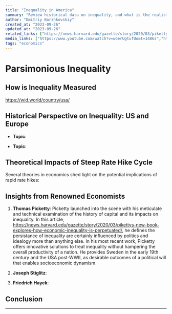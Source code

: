 ```yaml
---
title: "Inequality in America"
summary: "Review historical data on inequality, and what is the realistic impact"
author: "Dmitriy Borzhkovskiy"
created_at: "2023-09-26"
updated_at: "2023-09-26"
related_links: ["https://news.harvard.edu/gazette/story/2020/03/pikettys-new-book-explores-how-economic-inequality-is-perpetuated/","https://wid.world/country/usa/",]
media_links: ["https://www.youtube.com/watch?v=woerUgtufUo&t=1486s","https://www.youtube.com/watch?v=CcQAj5spD1A"] 
tags: "economics"
---
```


# Parsimonious Inequality

## How is Inequality Measured
https://wid.world/country/usa/

## Historical Perspective on Inequality: US and Europe


- **Topic**:

- **Topic**: 

## Theoretical Impacts of Steep Rate Hike Cycle

Several theories in economics shed light on the potential implications of rapid rate hikes:


## Insights from Renowned Economists

1. **Thomas Picketty**: Picketty launched into the scene with his meticulate and technical examination of the history of capital and its impacts on inequality. In this article, https://news.harvard.edu/gazette/story/2020/03/pikettys-new-book-explores-how-economic-inequality-is-perpetuated/, he defines the persistance of inequality are certainly influenced by politics and idealogy more than anything else. In his most recent work, Picketty offers innovative solutions to treat inequality without hampering the overall productivity of a nation. He provides Sweden in the early 19th century and the USA post-WWII, as desirable outcomes of a political will that enables socioeconomic dynamism.

2. **Joseph Stiglitz**: 

3. **Friedrich Hayek**: 

## Conclusion


---

